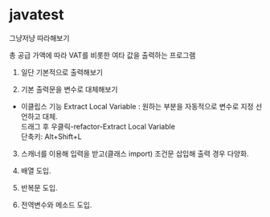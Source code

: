 # javatest
그냥저냥 따라해보기

총 공급 가액에 따라 VAT를 비롯한 여타 값을 출력하는 프로그램

1. 일단 기본적으로 출력해보기

2. 기본 출력문을 변수로 대체해보기

* 이클립스 기능 Extract Local Variable : 원하는 부분을 자동적으로 변수로 지정 선언하고 대체.  
드래그 후 우클릭-refactor-Extract Local Variable  
단축키: Alt+Shift+L

3. 스캐너를 이용해 입력을 받고(클래스 import) 조건문 삽입해 출력 경우 다양화.

4. 배열 도입.

5. 반복문 도입.

6. 전역변수와 메소드 도입.